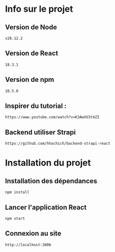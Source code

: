 # Info sur le projet

## Version de Node

`v20.12.2`

## Version de React

`18.3.1`

## Version de npm

`10.5.0`

## Inspirer du tutorial :

`https://www.youtube.com/watch?v=K3AwVU3t4ZI`

## Backend utiliser Strapi

`https://github.com/hhachich/backend-strapi-react
`

# Installation du projet

## Installation des dépendances

`npm install`

## Lancer l'application React

`npm start`

## Connexion au site

`http://localhost:3006`
